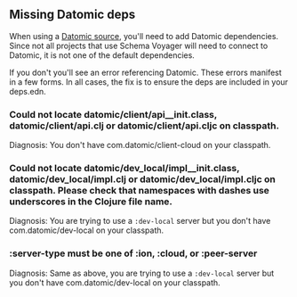 
## Missing Datomic deps

When using a [Datomic source](/doc/sources.md#datomic-source), you'll need to add Datomic dependencies.
Since not all projects that use Schema Voyager will need to connect to Datomic, it is not one of the default dependencies.

If you don't you'll see an error referencing Datomic.
These errors manifest in a few forms.
In all cases, the fix is to ensure the deps are included in your deps.edn.

### Could not locate datomic/client/api__init.class, datomic/client/api.clj or datomic/client/api.cljc on classpath.

Diagnosis: You don't have com.datomic/client-cloud on your classpath.

### Could not locate datomic/dev_local/impl__init.class, datomic/dev_local/impl.clj or datomic/dev_local/impl.cljc on classpath. Please check that namespaces with dashes use underscores in the Clojure file name.

Diagnosis: You are trying to use a `:dev-local` server but you don't have com.datomic/dev-local on your classpath.

### :server-type must be one of :ion, :cloud, or :peer-server

Diagnosis: Same as above, you are trying to use a `:dev-local` server but you don't have com.datomic/dev-local on your classpath.
